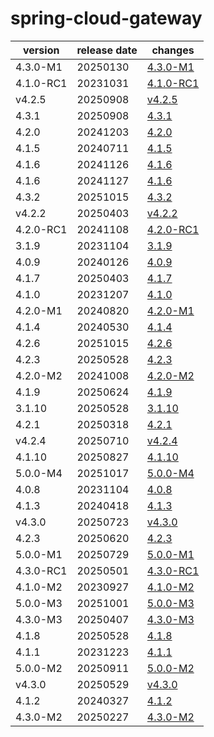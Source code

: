 # spring-cloud-gateway	


|version|release date|changes|
|---|---|---|
|4.3.0-M1|20250130|[4.3.0-M1](./4.3.0-M1-20250130.md)|
|4.1.0-RC1|20231031|[4.1.0-RC1](./4.1.0-RC1-20231031.md)|
|v4.2.5|20250908|[v4.2.5](./v4.2.5-20250908.md)|
|4.3.1|20250908|[4.3.1](./4.3.1-20250908.md)|
|4.2.0|20241203|[4.2.0](./4.2.0-20241203.md)|
|4.1.5|20240711|[4.1.5](./4.1.5-20240711.md)|
|4.1.6|20241126|[4.1.6](./4.1.6-20241126.md)|
|4.1.6|20241127|[4.1.6](./4.1.6-20241127.md)|
|4.3.2|20251015|[4.3.2](./4.3.2-20251015.md)|
|v4.2.2|20250403|[v4.2.2](./v4.2.2-20250403.md)|
|4.2.0-RC1|20241108|[4.2.0-RC1](./4.2.0-RC1-20241108.md)|
|3.1.9|20231104|[3.1.9](./3.1.9-20231104.md)|
|4.0.9|20240126|[4.0.9](./4.0.9-20240126.md)|
|4.1.7|20250403|[4.1.7](./4.1.7-20250403.md)|
|4.1.0|20231207|[4.1.0](./4.1.0-20231207.md)|
|4.2.0-M1|20240820|[4.2.0-M1](./4.2.0-M1-20240820.md)|
|4.1.4|20240530|[4.1.4](./4.1.4-20240530.md)|
|4.2.6|20251015|[4.2.6](./4.2.6-20251015.md)|
|4.2.3|20250528|[4.2.3](./4.2.3-20250528.md)|
|4.2.0-M2|20241008|[4.2.0-M2](./4.2.0-M2-20241008.md)|
|4.1.9|20250624|[4.1.9](./4.1.9-20250624.md)|
|3.1.10|20250528|[3.1.10](./3.1.10-20250528.md)|
|4.2.1|20250318|[4.2.1](./4.2.1-20250318.md)|
|v4.2.4|20250710|[v4.2.4](./v4.2.4-20250710.md)|
|4.1.10|20250827|[4.1.10](./4.1.10-20250827.md)|
|5.0.0-M4|20251017|[5.0.0-M4](./5.0.0-M4-20251017.md)|
|4.0.8|20231104|[4.0.8](./4.0.8-20231104.md)|
|4.1.3|20240418|[4.1.3](./4.1.3-20240418.md)|
|v4.3.0|20250723|[v4.3.0](./v4.3.0-20250723.md)|
|4.2.3|20250620|[4.2.3](./4.2.3-20250620.md)|
|5.0.0-M1|20250729|[5.0.0-M1](./5.0.0-M1-20250729.md)|
|4.3.0-RC1|20250501|[4.3.0-RC1](./4.3.0-RC1-20250501.md)|
|4.1.0-M2|20230927|[4.1.0-M2](./4.1.0-M2-20230927.md)|
|5.0.0-M3|20251001|[5.0.0-M3](./5.0.0-M3-20251001.md)|
|4.3.0-M3|20250407|[4.3.0-M3](./4.3.0-M3-20250407.md)|
|4.1.8|20250528|[4.1.8](./4.1.8-20250528.md)|
|4.1.1|20231223|[4.1.1](./4.1.1-20231223.md)|
|5.0.0-M2|20250911|[5.0.0-M2](./5.0.0-M2-20250911.md)|
|v4.3.0|20250529|[v4.3.0](./v4.3.0-20250529.md)|
|4.1.2|20240327|[4.1.2](./4.1.2-20240327.md)|
|4.3.0-M2|20250227|[4.3.0-M2](./4.3.0-M2-20250227.md)|
